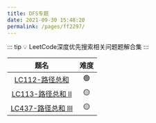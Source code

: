 ```yaml
---
title: DFS专题
date: 2021-09-30 15:48:20
permalink: /pages/ff2297/
---
```



::: tip 💡
LeetCode深度优先搜索相关问题题解合集
:::

题名 | 难度 
:---------:|:----------:
 [LC112-路径总和](/pages/0e1e69/) | 🟢
 [LC113-路径总和 II](/pages/5db523/) | 🟡
 [LC437-路径总和 III](/pages/67f77f/) | 🟡